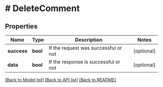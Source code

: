 # # DeleteComment

## Properties

Name | Type | Description | Notes
------------ | ------------- | ------------- | -------------
**success** | **bool** | If the request was successful or not | [optional]
**data** | **bool** | If the response is successful or not | [optional]

[[Back to Model list]](../../README.md#models) [[Back to API list]](../../README.md#endpoints) [[Back to README]](../../README.md)
